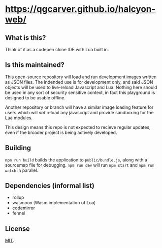 # https://qgcarver.github.io/halcyon-web/

## What is this?
Think of it as a codepen clone IDE with Lua built in.

## Is this maintained?
This open-source repository will load and run development images written as JSON files.
The indended use is for development only, and said JSON objects will be used to
live-reload Javascript and Lua. Nothing here should be used in any sort of 
security sensitive context, in fact this playground is designed to be usable offline.

Another repository or branch will have a similar image loading feature for users
which will *not* reload any javascript and provide sandboxing for the Lua modules.

This design means this repo is not expected to recieve regular updates, even if
the broader project is being actively developed.

## Building
`npm run build` builds the application to `public/bundle.js`, along with a sourcemap file for debugging.
`npm run dev` will run `npm start` and `npm run watch` in parallel.

## Dependencies (informal list)
- rollup
- wasmoon (Wasm implementation of Lua)
- codemirror
- fennel

## License

[MIT](LICENSE).
